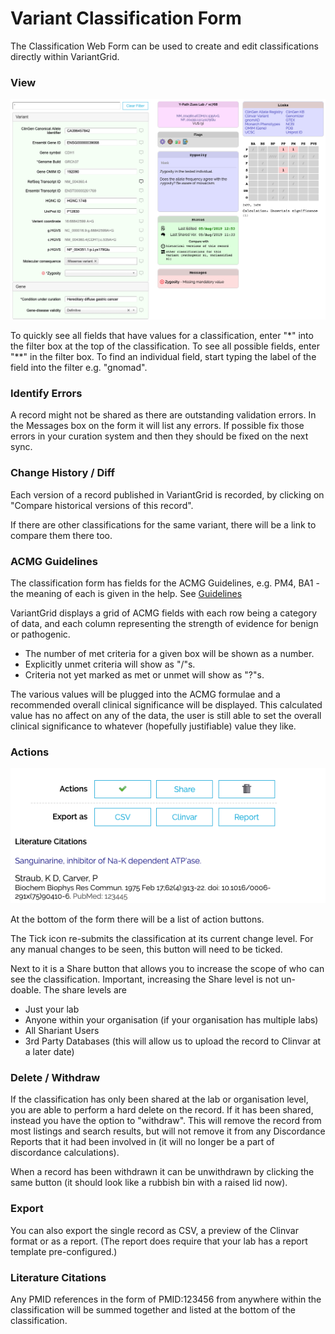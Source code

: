 # Variant Classification Form

The Classification Web Form can be used to create and edit classifications directly within VariantGrid.

### View

![](images/classification_form.png)

To quickly see all fields that have values for a classification, enter "*" into the filter box at the top of the classification.
To see all possible fields, enter "**" in the filter box.
To find an individual field, start typing the label of the field into the filter e.g. "gnomad".

### Identify Errors

A record might not be shared as there are outstanding validation errors. In the Messages box on the form it will list any errors. If possible fix those errors in your curation system and then they should be fixed on the next sync.

### Change History / Diff

Each version of a record published in VariantGrid is recorded, by clicking on "Compare historical versions of this record".

If there are other classifications for the same variant, there will be a link to compare them there too.

### ACMG Guidelines

The classification form has fields for the ACMG Guidelines, e.g. PM4, BA1 - the meaning of each is given in the help.
See [Guidelines](https://www.acmg.net/docs/Standards_Guidelines_for_the_Interpretation_of_Sequence_Variants.pdf)

VariantGrid displays a grid of ACMG fields with each row being a category of data, and each column representing the strength of evidence for benign or pathogenic.
* The number of met criteria for a given box will be shown as a number.
* Explicitly unmet criteria will show as "/"s.
* Criteria not yet marked as met or unmet will show as "?"s.

The various values will be plugged into the ACMG formulae and a recommended overall clinical significance will be displayed.
This calculated value has no affect on any of the data, the user is still able to set the overall clinical significance to whatever (hopefully justifiable) value they like.

### Actions

![](images/classification_form_actions.png)

At the bottom of the form there will be a list of action buttons.

The Tick icon re-submits the classification at its current change level. For any manual changes to be seen, this button will need to be ticked.

Next to it is a Share button that allows you to increase the scope of who can see the classification.
Important, increasing the Share level is not un-doable.
The share levels are
* Just your lab
* Anyone within your organisation (if your organisation has multiple labs)
* All Shariant Users
* 3rd Party Databases (this will allow us to upload the record to Clinvar at a later date)

### Delete / Withdraw

If the classification has only been shared at the lab or organisation level, you are able to perform a hard delete on the record.
If it has been shared, instead you have the option to "withdraw". This will remove the record from most listings and search results, but will not remove it from any Discordance Reports that it had been involved in (it will no longer be a part of discordance calculations).

When a record has been withdrawn it can be unwithdrawn by clicking the same button (it should look like a rubbish bin with a raised lid now).

### Export

You can also export the single record as CSV, a preview of the Clinvar format or as a report.
(The report does require that your lab has a report template pre-configured.)

### Literature Citations

Any PMID references in the form of PMID:123456 from anywhere within the classification will be summed together and listed at the bottom of the classification.